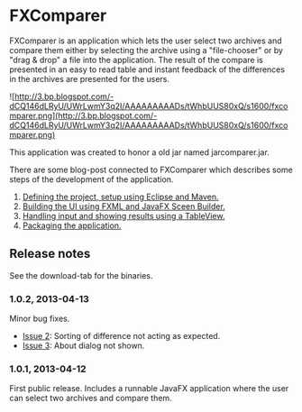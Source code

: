 # FXComparer #
FXComparer is an application which lets the user select two archives and compare them either by selecting the archive using a "file-chooser" or by "drag & drop" a file into the application. The result of the compare is presented in an easy to read table and instant feedback of the differences in the archives are presented for the users.

![http://3.bp.blogspot.com/-dCQ146dLRyU/UWrLwmY3q2I/AAAAAAAAADs/tWhbUUS80xQ/s1600/fxcomparer.png](http://3.bp.blogspot.com/-dCQ146dLRyU/UWrLwmY3q2I/AAAAAAAAADs/tWhbUUS80xQ/s1600/fxcomparer.png)

This application was created to honor a old jar named jarcomparer.jar.

There are some blog-post connected to FXComparer which describes some steps of the development of the application.

  1. [Defining the project, setup using Eclipse and Maven.](http://www.loop81.com/2013/04/project-fxcomparer-part-1-defining.html)
  1. [Building the UI using FXML and JavaFX Sceen Builder.](http://www.loop81.com/2013/04/project-fxcomparer-part-2-building-ui.html)
  1. [Handling input and showing results using a TableView.](http://www.loop81.com/2013/04/project-fxcomparer-part-3-handling.html)
  1. [Packaging the application.](http://www.loop81.com/2013/04/project-fxcomparer-part-5-packaging.html)

## Release notes ##

See the download-tab for the binaries.

### 1.0.2, 2013-04-13 ###

Minor bug fixes.

  * [Issue 2](https://code.google.com/p/fx-comparer/issues/detail?id=2): Sorting of difference not acting as expected.
  * [Issue 3](https://code.google.com/p/fx-comparer/issues/detail?id=3): About dialog not shown.

### 1.0.1, 2013-04-12 ###

First public release. Includes a runnable JavaFX application where the user can select two archives and compare them.